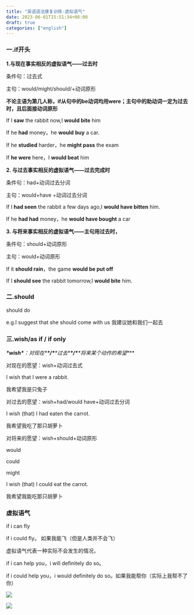 ```yaml
---
title: "英语语法康复训练-虚拟语气"
date: 2023-06-01T15:51:34+08:00
draft: true
categories: ["english"]
---
```


### 一.if开头



**1.与现在事实相反的虚拟语气——过去时**

条件句：过去式

主句：would/might/should/+动词原形

**不论主语为第几人称，if从句中的be动词均用were；主句中的助动词一定为过去时，且后面接动词原形**

If I **saw** the rabbit now,I **would bite** him

If he **had** money，he **would** **buy** a car.

If he **studied** harder，he **might pass** the exam

If **he were** here，I **would beat** him



**2. 与过去事实相反的虚拟语气——过去完成时**

条件句：had+动词过去分词          

主句：would+have +动词过去分词

If I **had seen** the rabbit a few days ago,I **would have bitten** him.

If he **had had** money，he **would have bought** a car





**3. 与将来事实相反的虚拟语气——主句用过去时，**

条件句：should+动词原形

主句：would+动词原形

If it **should rain**，the game **would be put off**

If I **should see** the rabbit tomorrow,I **would bite** him.





### 二.should



should do

e.g.I suggest that she should come with us
我建议她和我们一起去



### 三.wish/as if /  if only



***\*wish\*****：对现在\*******\*/\*******\*过去\*******\*/\*******\*将来某个动作的希望\****

对现在的愿望：wish+动词过去式

I wish that I were a rabbit.

我希望我是只兔子





对过去的愿望：wish+had/would have+动词过去分词

I wish (that) I had eaten the carrot.





我希望我吃了那只胡萝卜

对将来的愿望：wish+should+动词原形

would

could

might

I wish (that) I could eat the carrot.

我希望我能吃那只胡萝卜

### 虚拟语气

if i can fly

if i could fly。 如果我能飞（但是人类并不会飞）

虚拟语气代表一种实际不会发生的情况，

if i can help you，i will definitely do so。

if i could help you，i would definitely do so。如果我能帮你（实际上我帮不了你）



![](语法规则.jpg )



![](未来现在.jpg)

